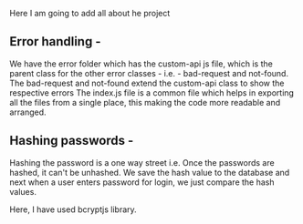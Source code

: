 Here I am going to add all about he project


## Error handling - 

We have the error folder which has the custom-api js file, which is the parent class for the other error classes - i.e. - bad-request and not-found.
The bad-request and not-found extend the custom-api class to show the respective errors
The index.js file is a common file which helps in exporting all the files from a single place, this making the code more readable and arranged.


## Hashing passwords - 
Hashing the password is a one way street i.e. Once the passwords are hashed, it can't be unhashed. We save the hash value to the database and 
next when a user enters password for login, we just compare the hash values.

Here, I have used bcryptjs library.